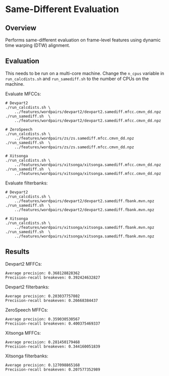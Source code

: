Same-Different Evaluation
=========================


Overview
--------
Performs same-different evaluation on frame-level features using dynamic time
warping (DTW) alignment.



Evaluation
----------
This needs to be run on a multi-core machine. Change the `n_cpus` variable in
`run_calcdists.sh` and `run_samediff.sh` to the number of CPUs on the machine.

Evaluate MFCCs:

    # Devpart2
    ./run_calcdists.sh \
        ../features/wordpairs/devpart2/devpart2.samediff.mfcc.cmvn_dd.npz
    ./run_samediff.sh  \
        ../features/wordpairs/devpart2/devpart2.samediff.mfcc.cmvn_dd.npz

    # ZeroSpeech
    ./run_calcdists.sh \
        ../features/wordpairs/zs/zs.samediff.mfcc.cmvn_dd.npz
    ./run_samediff.sh  \
        ../features/wordpairs/zs/zs.samediff.mfcc.cmvn_dd.npz

    # Xitsonga
    ./run_calcdists.sh \
        ../features/wordpairs/xitsonga/xitsonga.samediff.mfcc.cmvn_dd.npz
    ./run_samediff.sh  \
        ../features/wordpairs/xitsonga/xitsonga.samediff.mfcc.cmvn_dd.npz

Evaluate filterbanks:

    # Devpart2
    ./run_calcdists.sh \
        ../features/wordpairs/devpart2/devpart2.samediff.fbank.mvn.npz
    ./run_samediff.sh  \
        ../features/wordpairs/devpart2/devpart2.samediff.fbank.mvn.npz

    # Xitsonga
    ./run_calcdists.sh \
        ../features/wordpairs/xitsonga/xitsonga.samediff.fbank.mvn.npz
    ./run_samediff.sh  \
        ../features/wordpairs/xitsonga/xitsonga.samediff.fbank.mvn.npz



Results
-------
Devpart2 MFFCs:

    Average precision: 0.368128828362
    Precision-recall breakeven: 0.392424632827

Devpart2 filterbanks:

    Average precision: 0.203037757802
    Precision-recall breakeven: 0.26668384437

ZeroSpeech MFFCs:

    Average precision: 0.359030530567
    Precision-recall breakeven: 0.400375469337
    
Xitsonga MFFCs:

    Average precision: 0.281450179468
    Precision-recall breakeven: 0.344160051839

Xitsonga filterbanks:

    Average precision: 0.127098865168
    Precision-recall breakeven: 0.207577352989
